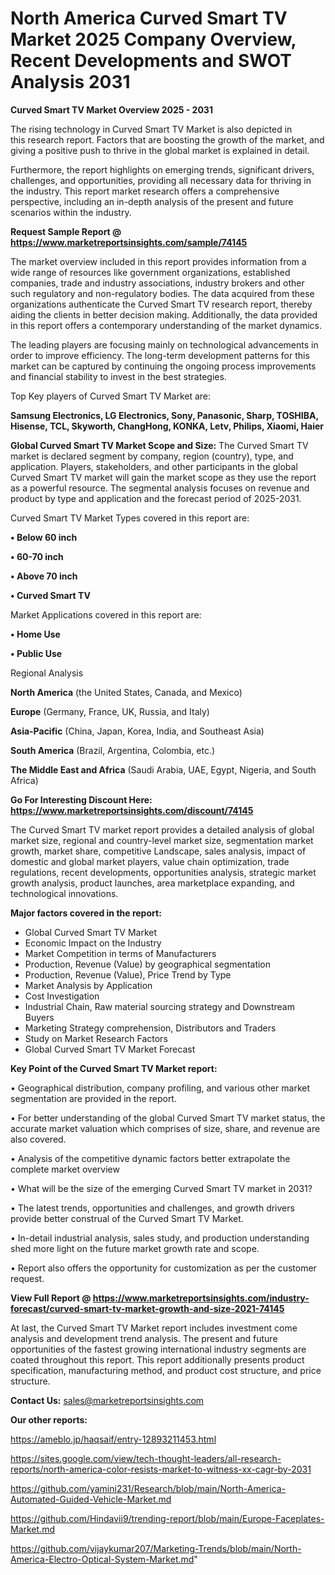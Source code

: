 # North America Curved Smart TV Market 2025 Company Overview, Recent Developments and SWOT Analysis 2031

<Strong> Curved Smart TV Market Overview 2025 - 2031</strong>

The rising technology in Curved Smart TV Market is also depicted in this research report. Factors that are boosting the growth of the market, and giving a positive push to thrive in the global market is explained in detail.

Furthermore, the report highlights on emerging trends, significant drivers, challenges, and opportunities, providing all necessary data for thriving in the industry. This report market research offers a comprehensive perspective, including an in-depth analysis of the present and future scenarios within the industry.

<strong>Request Sample Report @ <a href=https://www.marketreportsinsights.com/sample/74145>https://www.marketreportsinsights.com/sample/74145</a></strong>

The market overview included in this report provides information from a wide range of resources like government organizations, established companies, trade and industry associations, industry brokers and other such regulatory and non-regulatory bodies. The data acquired from these organizations authenticate the Curved Smart TV research report, thereby aiding the clients in better decision making. Additionally, the data provided in this report offers a contemporary understanding of the market dynamics.

The leading players are focusing mainly on technological advancements in order to improve efficiency. The long-term development patterns for this market can be captured by continuing the ongoing process improvements and financial stability to invest in the best strategies.

Top Key players of Curved Smart TV Market are:

<strong>Samsung Electronics, LG Electronics, Sony, Panasonic, Sharp, TOSHIBA, Hisense, TCL, Skyworth, ChangHong, KONKA, Letv, Philips, Xiaomi, Haier</strong>

<strong><b>Global Curved Smart TV Market Scope and Size:</b></strong>
The Curved Smart TV market is declared segment by company, region (country), type, and application. Players, stakeholders, and other participants in the global Curved Smart TV market will gain the market scope as they use the report as a powerful resource. The segmental analysis focuses on revenue and product by type and application and the forecast period of 2025-2031.

Curved Smart TV Market Types covered in this report are:

<strong>• Below 60 inch

• 60-70 inch

• Above 70 inch

• Curved Smart TV</strong>

Market Applications covered in this report are:

<strong>• Home Use

• Public Use</strong> 

Regional Analysis

<strong>North America</strong> (the United States, Canada, and Mexico)

<strong>Europe</strong> (Germany, France, UK, Russia, and Italy)

<strong>Asia-Pacific</strong> (China, Japan, Korea, India, and Southeast Asia)

<strong>South America</strong> (Brazil, Argentina, Colombia, etc.)

<strong>The Middle East and Africa</strong> (Saudi Arabia, UAE, Egypt, Nigeria, and South Africa)

<strong>Go For Interesting Discount Here: <a href=https://www.marketreportsinsights.com/discount/74145>https://www.marketreportsinsights.com/discount/74145</a></strong>

The Curved Smart TV market report provides a detailed analysis of global market size, regional and country-level market size, segmentation market growth, market share, competitive Landscape, sales analysis, impact of domestic and global market players, value chain optimization, trade regulations, recent developments, opportunities analysis, strategic market growth analysis, product launches, area marketplace expanding, and technological innovations.

<strong><b>Major factors covered in the report:</b></strong>
<ul>
  <li>Global Curved Smart TV Market </li>
  <li>Economic Impact on the Industry</li>
  <li>Market Competition in terms of Manufacturers</li>
  <li>Production, Revenue (Value) by geographical segmentation</li>
  <li>Production, Revenue (Value), Price Trend by Type</li>
  <li>Market Analysis by Application</li>
  <li>Cost Investigation</li>
  <li>Industrial Chain, Raw material sourcing strategy and Downstream Buyers</li>
  <li>Marketing Strategy comprehension, Distributors and Traders</li>
  <li>Study on Market Research Factors</li>
  <li>Global Curved Smart TV Market Forecast</li>
</ul>

<strong><b>Key Point of the Curved Smart TV Market report:</b></strong>

• Geographical distribution, company profiling, and various other market segmentation are provided in the report.

• For better understanding of the global Curved Smart TV market status, the accurate market valuation which comprises of size, share, and revenue are also covered.

• Analysis of the competitive dynamic factors better extrapolate the complete market overview

• What will be the size of the emerging Curved Smart TV market in 2031?

• The latest trends, opportunities and challenges, and growth drivers provide better construal of the Curved Smart TV Market.

• In-detail industrial analysis, sales study, and production understanding shed more light on the future market growth rate and scope.

• Report also offers the opportunity for customization as per the customer request.

<strong><b>View Full Report @ <a href=https://www.marketreportsinsights.com/industry-forecast/curved-smart-tv-market-growth-and-size-2021-74145>https://www.marketreportsinsights.com/industry-forecast/curved-smart-tv-market-growth-and-size-2021-74145</a></b></strong>


At last, the Curved Smart TV Market report includes investment come analysis and development trend analysis. The present and future opportunities of the fastest growing international industry segments are coated throughout this report. This report additionally presents product specification, manufacturing method, and product cost structure, and price structure.

<strong>Contact Us:</strong>
sales@marketreportsinsights.com

<strong>Our other reports:</strong>

<a href=https://ameblo.jp/haqsaif/entry-12893211453.html>https://ameblo.jp/haqsaif/entry-12893211453.html</a>

<a href=https://sites.google.com/view/tech-thought-leaders/all-research-reports/north-america-color-resists-market-to-witness-xx-cagr-by-2031>https://sites.google.com/view/tech-thought-leaders/all-research-reports/north-america-color-resists-market-to-witness-xx-cagr-by-2031</a>

<a href=https://github.com/yamini231/Research/blob/main/North-America-Automated-Guided-Vehicle-Market.md>https://github.com/yamini231/Research/blob/main/North-America-Automated-Guided-Vehicle-Market.md</a>

<a href=https://github.com/Hindavii9/trending-report/blob/main/Europe-Faceplates-Market.md>https://github.com/Hindavii9/trending-report/blob/main/Europe-Faceplates-Market.md</a>

<a href=https://github.com/vijaykumar207/Marketing-Trends/blob/main/North-America-Electro-Optical-System-Market.md>https://github.com/vijaykumar207/Marketing-Trends/blob/main/North-America-Electro-Optical-System-Market.md</a>"
